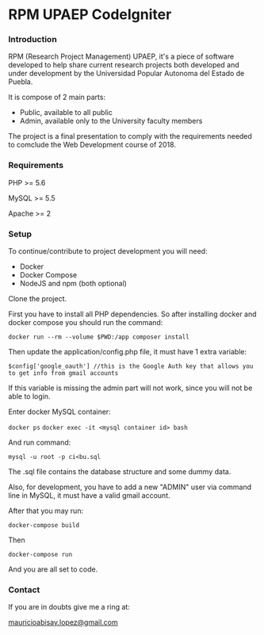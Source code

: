 # RPM UPAEP CodeIgniter #

### Introduction

RPM (Research Project Management) UPAEP, it's a piece of software developed to help share current research projects both developed and under development by the Universidad Popular Autonoma del Estado de Puebla.

It is compose of 2 main parts:

- Public, available to all public
- Admin, available only to the University faculty members

The project is a final presentation to comply with the requirements needed to comclude the Web Development course of 2018.

### Requirements

PHP >= 5.6

MySQL >= 5.5

Apache >= 2

### Setup

To continue/contribute to project development you will need:

- Docker
- Docker Compose
- NodeJS and npm (both optional)

Clone the project.

First you have to install all PHP dependencies. So after installing docker and docker compose you should run the command:

`docker run --rm --volume $PWD:/app composer install`

Then update the application/config.php file, it must have 1 extra variable:

`$config['google_oauth'] //this is the Google Auth key that allows you to get info from gmail accounts`

If this variable is missing the admin part will not work, since you will not be able to login. 

Enter docker MySQL container:

`docker ps`
`docker exec -it <mysql container id> bash`

And run command:

`mysql -u root -p ci<bu.sql` 

The .sql file contains the database structure and some dummy data.

Also, for development, you have to add a new "ADMIN" user via command line in MySQL, it must have a valid gmail account.

After that you may run:

`docker-compose build`

Then

`docker-compose run`

And you are all set to code.

### Contact

If you are in doubts give me a ring at:

mauricioabisay.lopez@gmail.com